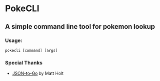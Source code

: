 # PokeCLI

## A simple command line tool for pokemon lookup

### Usage: 

```
pokecli [command] [args]
```

### Special Thanks

- [JSON-to-Go](https://mholt.github.io/json-to-go/) by Matt Holt